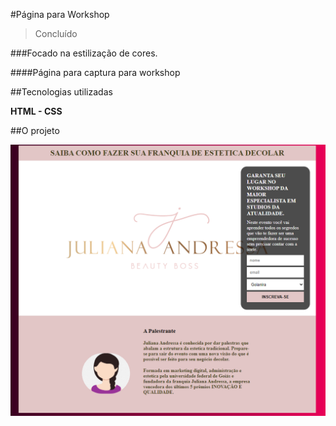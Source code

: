 #Página para Workshop

> Concluído

###Focado na estilização de cores.

####Página para captura para workshop

##Tecnologias utilizadas

**HTML - CSS**

##O projeto

<img src="./assets/imagem-projeto-workshop.png">


